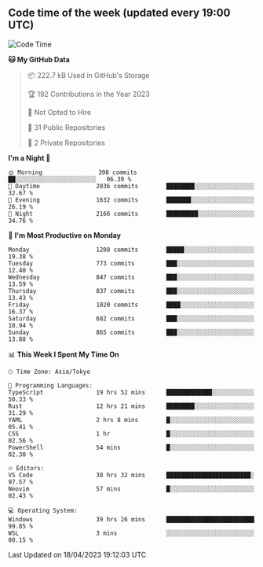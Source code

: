 ## Code time of the week (updated every 19:00 UTC)

<!--START_SECTION:waka-->
![Code Time](http://img.shields.io/badge/Code%20Time-1%2C809%20hrs%2048%20mins-blue)

**🐱 My GitHub Data** 

> 📦 222.7 kB Used in GitHub's Storage 
 > 
> 🏆 192 Contributions in the Year 2023
 > 
> 🚫 Not Opted to Hire
 > 
> 📜 31 Public Repositories 
 > 
> 🔑 2 Private Repositories 
 > 
**I'm a Night 🦉** 

```text
🌞 Morning                398 commits         ██░░░░░░░░░░░░░░░░░░░░░░░   06.39 % 
🌆 Daytime                2036 commits        ████████░░░░░░░░░░░░░░░░░   32.67 % 
🌃 Evening                1632 commits        ███████░░░░░░░░░░░░░░░░░░   26.19 % 
🌙 Night                  2166 commits        █████████░░░░░░░░░░░░░░░░   34.76 % 
```
📅 **I'm Most Productive on Monday** 

```text
Monday                   1208 commits        █████░░░░░░░░░░░░░░░░░░░░   19.38 % 
Tuesday                  773 commits         ███░░░░░░░░░░░░░░░░░░░░░░   12.40 % 
Wednesday                847 commits         ███░░░░░░░░░░░░░░░░░░░░░░   13.59 % 
Thursday                 837 commits         ███░░░░░░░░░░░░░░░░░░░░░░   13.43 % 
Friday                   1020 commits        ████░░░░░░░░░░░░░░░░░░░░░   16.37 % 
Saturday                 682 commits         ███░░░░░░░░░░░░░░░░░░░░░░   10.94 % 
Sunday                   865 commits         ███░░░░░░░░░░░░░░░░░░░░░░   13.88 % 
```


📊 **This Week I Spent My Time On** 

```text
🕑︎ Time Zone: Asia/Tokyo

💬 Programming Languages: 
TypeScript               19 hrs 52 mins      █████████████░░░░░░░░░░░░   50.33 % 
Rust                     12 hrs 21 mins      ████████░░░░░░░░░░░░░░░░░   31.29 % 
YAML                     2 hrs 8 mins        █░░░░░░░░░░░░░░░░░░░░░░░░   05.41 % 
CSS                      1 hr                █░░░░░░░░░░░░░░░░░░░░░░░░   02.56 % 
PowerShell               54 mins             █░░░░░░░░░░░░░░░░░░░░░░░░   02.30 % 

🔥 Editors: 
VS Code                  38 hrs 32 mins      ████████████████████████░   97.57 % 
Neovim                   57 mins             █░░░░░░░░░░░░░░░░░░░░░░░░   02.43 % 

💻 Operating System: 
Windows                  39 hrs 26 mins      █████████████████████████   99.85 % 
WSL                      3 mins              ░░░░░░░░░░░░░░░░░░░░░░░░░   00.15 % 
```


 Last Updated on 18/04/2023 19:12:03 UTC
<!--END_SECTION:waka-->